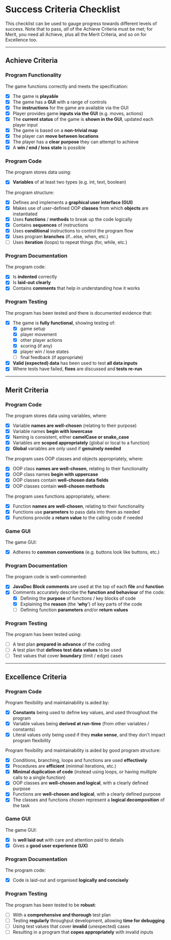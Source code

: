 # Success Criteria Checklist

This checklist can be used to gauge progress towards different levels of success. Note that to pass, *all* of the Achieve Criteria must be met; for Merit, you need all Achieve, plus all the Merit Criteria, and so on for Excellence too.

---

## Achieve Criteria

### Program Functionality

The game functions correctly and meets the specification:
- [x] The game is **playable**
- [x] The game has a **GUI** with a range of controls
- [x] The **instructions** for the game are available via the GUI
- [x] Player provides game **inputs via the GUI** (e.g. moves, actions)
- [x] The **current status** of the game is **shown in the GUI**, updated each player input
- [x] The game is based on a **non-trivial map**
- [x] The player can **move between locations**
- [x] The player has a **clear purpose** they can attempt to achieve
- [x] A **win / end / loss state** is possible

### Program Code

The program stores data using:
- [x] **Variables** of at least two types (e.g. int, text, boolean)

The program structure:
- [x] Defines and implements a **graphical user interface (GUI)**
- [x] Makes use of user-defined OOP **classes** from which **objects** are instantiated
- [x] Uses **functions** / **methods** to break up the code logically
- [x] Contains **sequences** of instructions
- [x] Uses **conditional** instructions to control the program flow
- [x] Uses program **branches** (if...else, when, etc.)
- [ ] Uses **iteration** (loops) to repeat things (for, while, etc.)

### Program Documentation

The program code:
- [x] Is **indented** correctly
- [x] Is **laid-out clearly**
- [x] Contains **comments** that help in understanding how it works

### Program Testing

The program has been tested and there is documented evidence that:
- [x] The game is **fully functional**, showing testing of:
  - [x] game setup
  - [x] player movement
  - [x] other player actions
  - [x] scoring (if any)
  - [x] player win / lose states
  - [ ] final feedback (if appropriate)
- [x] **Valid (expected) data** has been used to test **all data inputs**
- [x] Where tests have failed, **fixes** are discussed and **tests re-run**

---

## Merit Criteria

### Program Code

The program stores data using variables, where:
- [x] Variable **names are well-chosen** (relating to their purpose)
- [x] Variable names **begin with lowercase**
- [x] Naming is consistent, either **camelCase or snake_case**
- [x] Variables are **scoped appropriately** (global or local to a function)
- [x] **Global** variables are only used if **genuinely needed**

The program uses OOP classes and objects appropriately, where:
- [x] OOP class **names are well-chosen**, relating to their functionality
- [x] OOP class names **begin with uppercase**
- [x] OOP classes contain **well-chosen data fields**
- [x] OOP classes contain **well-chosen methods**

The program uses functions appropriately, where:
- [x] Function **names are well-chosen**, relating to their functionality 
- [x] Functions use **parameters** to pass data into them as needed
- [x] Functions provide a **return value** to the calling code if needed

### Game GUI

The game GUI:
- [x] Adheres to **common conventions** (e.g. buttons look like buttons, etc.)

### Program Documentation

The program code is well-commented:
- [x] **JavaDoc Block comments** are used at the top of each **file** and **function**
- [x] Comments accurately describe the **function and behaviour** of the code:
  - [x] Defining the **purpose** of functions / key blocks of code
  - [x] Explaining the **reason** (the '**why**') of key parts of the code
  - [ ] Defining function **parameters** and/or **return values**

### Program Testing

The program has been tested using:
- [ ] A test plan **prepared in advance** of the coding
- [ ] A test plan that **defines test data values** to be used
- [ ] Test values that cover **boundary** (limit / edge) cases

---

## Excellence Criteria

### Program Code

Program flexibility and maintainability is aided by:
- [x] **Constants** being used to define key values, and used throughout the program
- [x] Variable values being **derived at run-time** (from other variables / constants)
- [x] Literal values only being used if they **make sense**, and they don't impact program flexibility

Program flexibility and maintainability is aided by good program structure:
- [x] Conditions, branching, loops and functions are used **effectively**
- [x] Procedures are **efficient** (minimal iterations, etc.)
- [x] **Minimal duplication of code** (instead using loops, or having multiple calls to a single function)
- [x] OOP classes are **well-chosen and logical**, with a clearly defined purpose
- [x] Functions are **well-chosen and logical**, with a clearly defined purpose
- [x] The classes and functions chosen represent a **logical decomposition** of the task

### Game GUI

The game GUI:
- [x] Is **well laid out** with care and attention paid to details
- [x] Gives a **good user experience (UX)**

### Program Documentation

The program code:
- [x] Code is laid-out and organised **logically and concisely**

### Program Testing

The program has been tested to be **robust**:
- [ ] With a **comprehensive and thorough** test plan
- [ ] Testing **regularly** throughput development, allowing **time for debugging**
- [ ] Using test values that cover **invalid** (unexpected) cases
- [ ] Resulting in a program that **copes appropriately** with invalid inputs
